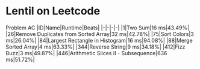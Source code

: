 # Lentil on Leetcode
Problem AC
|ID|Name|Runtime|Beats|
|-|-|-|-|
|1|Two Sum|16 ms|43.49%|
|26|Remove Duplicates from Sorted Array|32 ms|42.78%|
|75|Sort Colors|3 ms|26.04%|
|84|Largest Rectangle in Histogram|16 ms|94.08%|
|88|Merge Sorted Array|4 ms|63.33%|
|344|Reverse String|9 ms|34.18%|
|412|Fizz Buzz|3 ms|49.87%|
|446|Arithmetic Slices II - Subsequence|636 ms|51.72%|

